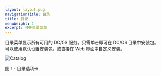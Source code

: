 ```yaml
---
layout: layout.pug
navigationTitle: 目录
title: 目录
menuWeight: 4
excerpt: 使用目录菜单
---
```


目录菜单显示所有可用的 DC/OS 服务。只需单击即可在 DC/OS 目录中安装包。可以使用默认设置安装包，或直接在 Web 界面中自定义安装。

![Catalog](/mesosphere/dcos/1.12/img/GUI-Catalog-Main_View-1_12.png)

图 1 - 目录选项卡
